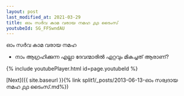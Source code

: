 ```yaml
---
layout: post
last_modified_at: 2021-03-29
title: ഓം സർവ കാമ വരായ നമഹ ൧൧ ടൈംസ്
youtubeId: SG_FFSwndAU
---
```

 
 
 ഓം സർവ കാമ വരായ നമഹ 
 
 -  നാം ആഗ്രഹിക്കുന്ന എല്ലാ ദേവന്മാരിൽ ഏറ്റവും മികച്ചത് ആരാണ്? 
 
  
 
  
 
 
 
 
 
 


{% include youtubePlayer.html id=page.youtubeId %}
 
[Next]({{ site.baseurl }}{% link  split1/_posts/2013-06-13-ഓം സര്വദായ നമഹ ൧൧ ടൈംസ്.md%})
 
